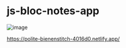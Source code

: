 # js-bloc-notes-app


![image](https://github.com/ataupeka/js-bloc-notes-app/assets/121459925/9555a61f-7a3b-4cc4-96cb-1b7df8b90e0b)



https://polite-bienenstitch-4016d0.netlify.app/
